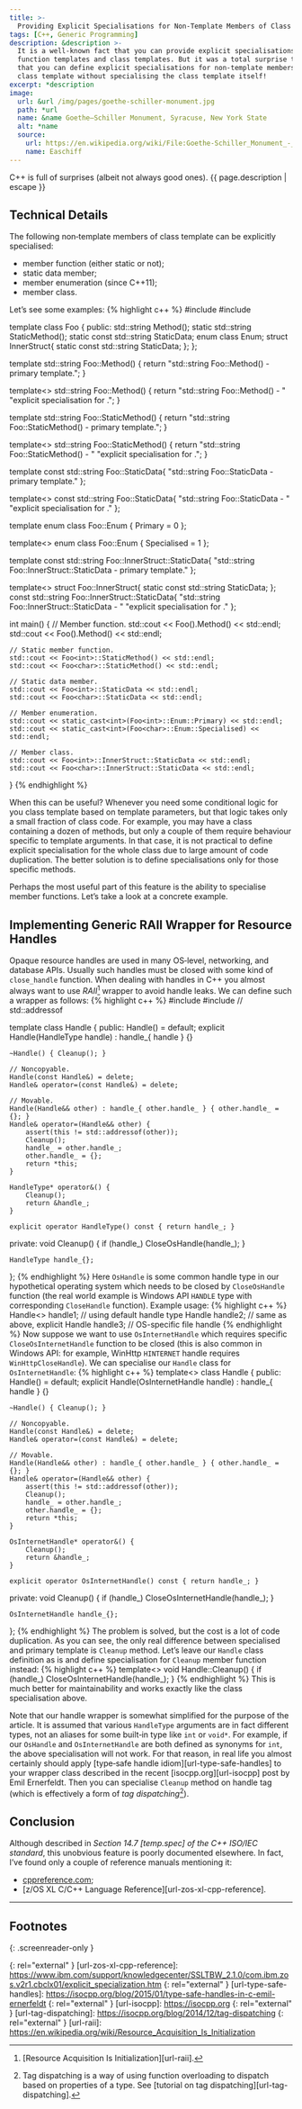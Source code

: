 ```yaml
---
title: >-
  Providing Explicit Specialisations for Non‐Template Members of Class Template
tags: [C++, Generic Programming]
description: &description >-
  It is a well-known fact that you can provide explicit specialisations for
  function templates and class templates. But it was a total surprise to me
  that you can define explicit specialisations for non‐template members of
  class template without specialising the class template itself!
excerpt: *description
image:
  url: &url /img/pages/goethe-schiller-monument.jpg
  path: *url
  name: &name Goethe–Schiller Monument, Syracuse, New York State
  alt: *name
  source:
    url: https://en.wikipedia.org/wiki/File:Goethe-Schiller_Monument_-_Syracuse.jpg
    name: Easchiff
---
```


C++ is full of surprises (albeit not always good ones).
{{ page.description | escape }}

## Technical Details

The following non‐template members of class template can be explicitly
specialised:

* member function (either static or not);
* static data member;
* member enumeration (since C++11);
* member class.

Let’s see some examples:
{% highlight c++ %}
#include <iostream>
#include <string>


template<typename T> class Foo {
public:
    std::string Method();
    static std::string StaticMethod();
    static const std::string StaticData;
    enum class Enum;
    struct InnerStruct{ static const std::string StaticData; };
};

template<typename T> std::string Foo<T>::Method() {
    return "std::string Foo<T>::Method() - primary template.";
}

template<> std::string Foo<char>::Method() {
    return "std::string Foo<T>::Method() - "
        "explicit specialisation for <char>.";
}

template<typename T> std::string Foo<T>::StaticMethod() {
    return "std::string Foo<T>::StaticMethod() - primary template.";
}

template<> std::string Foo<char>::StaticMethod() {
    return "std::string Foo<char>::StaticMethod() - "
        "explicit specialisation for <char>.";
}

template<typename T> const std::string Foo<T>::StaticData{
    "std::string Foo<T>::StaticData - primary template." };

template<> const std::string Foo<char>::StaticData{
    "std::string Foo<char>::StaticData - "
    "explicit specialisation for <char>." };

template<typename T> enum class Foo<T>::Enum { Primary = 0 };

template<> enum class Foo<char>::Enum { Specialised = 1 };

template<typename T> const std::string Foo<T>::InnerStruct::StaticData{
    "std::string Foo<T>::InnerStruct::StaticData - primary template." };

template<> struct Foo<char>::InnerStruct{
    static const std::string StaticData; };
const std::string Foo<char>::InnerStruct::StaticData{
    "std::string Foo<char>::InnerStruct::StaticData - "
    "explicit specialisation for <char>." };


int main() {
    // Member function.
    std::cout << Foo<int>().Method() << std::endl;
    std::cout << Foo<char>().Method() << std::endl;

    // Static member function.
    std::cout << Foo<int>::StaticMethod() << std::endl;
    std::cout << Foo<char>::StaticMethod() << std::endl;

    // Static data member.
    std::cout << Foo<int>::StaticData << std::endl;
    std::cout << Foo<char>::StaticData << std::endl;

    // Member enumeration.
    std::cout << static_cast<int>(Foo<int>::Enum::Primary) << std::endl;
    std::cout << static_cast<int>(Foo<char>::Enum::Specialised) << std::endl;

    // Member class.
    std::cout << Foo<int>::InnerStruct::StaticData << std::endl;
    std::cout << Foo<char>::InnerStruct::StaticData << std::endl;
}
{% endhighlight %}

When this can be useful? Whenever you need some conditional logic for you
class template based on template parameters, but that logic takes only a small
fraction of class code. For example, you may have a class containing a dozen of
methods, but only a couple of them require behaviour specific to template
arguments. In that case, it is not practical to define explicit specialisation
for the whole class due to large amount of code duplication. The better
solution is to define specialisations only for those specific methods.

Perhaps the most useful part of this feature is the ability to specialise
member functions. Let’s take a look at a concrete example.

## Implementing Generic RAII Wrapper for Resource Handles

Opaque resource handles are used in many OS‐level, networking, and database
APIs. Usually such handles must be closed with some kind of `close_handle`
function. When dealing with handles in C++ you almost always want to use
_RAII_[^fn-raii] wrapper to avoid handle leaks. We can define such a wrapper as
follows:
{% highlight c++ %}
#include <cassert>
#include <memory>  // std::addressof

template<typename HandleType = OsHandle> class Handle {
public:
    Handle() = default;
    explicit Handle(HandleType handle) : handle_{ handle } {}

    ~Handle() { Cleanup(); }

    // Noncopyable.
    Handle(const Handle&) = delete;
    Handle& operator=(const Handle&) = delete;

    // Movable.
    Handle(Handle&& other) : handle_{ other.handle_ } { other.handle_ = {}; }
    Handle& operator=(Handle&& other) {
        assert(this != std::addressof(other));
        Cleanup();
        handle_ = other.handle_;
        other.handle_ = {};
        return *this;
    }

    HandleType* operator&() {
        Cleanup();
        return &handle_;
    }

    explicit operator HandleType() const { return handle_; }

private:
    void Cleanup() {
        if (handle_)
            CloseOsHandle(handle_);
    }

    HandleType handle_{};
};
{% endhighlight %}
Here `OsHandle` is some common handle type in our hypothetical operating system
which needs to be closed by `CloseOsHandle` function (the real world example is
Windows API `HANDLE` type with corresponding `CloseHandle` function). Example
usage:
{% highlight c++ %}
Handle<> handle1;  // using default handle type
Handle<OsHandle> handle2;  // same as above, explicit
Handle<OsFileHandle> handle3;  // OS-specific file handle
{% endhighlight %}
Now suppose we want to use `OsInternetHandle` which requires specific
`CloseOsInternetHandle` function to be closed (this is also common in Windows
API: for example, WinHttp `HINTERNET` handle requires `WinHttpCloseHandle`). We
can specialise our `Handle` class for `OsInternetHandle`:
{% highlight c++ %}
template<> class Handle<OsInternetHandle> {
public:
    Handle() = default;
    explicit Handle(OsInternetHandle handle) : handle_{ handle } {}

    ~Handle() { Cleanup(); }

    // Noncopyable.
    Handle(const Handle&) = delete;
    Handle& operator=(const Handle&) = delete;

    // Movable.
    Handle(Handle&& other) : handle_{ other.handle_ } { other.handle_ = {}; }
    Handle& operator=(Handle&& other) {
        assert(this != std::addressof(other));
        Cleanup();
        handle_ = other.handle_;
        other.handle_ = {};
        return *this;
    }

    OsInternetHandle* operator&() {
        Cleanup();
        return &handle_;
    }

    explicit operator OsInternetHandle() const { return handle_; }

private:
    void Cleanup() {
        if (handle_)
            CloseOsInternetHandle(handle_);
    }

    OsInternetHandle handle_{};
};
{% endhighlight %}
The problem is solved, but the cost is a lot of code duplication. As you
can see, the only real difference between specialised and primary template
is `Cleanup` method. Let’s leave our `Handle` class definition as is and define
specialisation for `Cleanup` member function instead:
{% highlight c++ %}
template<> void Handle<OsInternetHandle>::Cleanup() {
    if (handle_)
        CloseOsInternetHandle(handle_);
}
{% endhighlight %}
This is much better for maintainability and works exactly like the class
specialisation above.

Note that our handle wrapper is somewhat simplified for the purpose of the
article. It is assumed that various `HandleType` arguments are in fact
different types, not an aliases for some built‐in type like `int` or `void*`.
For example, if our `OsHandle` and `OsInternetHandle` are both defined as
synonyms for `int`, the above specialisation will not work. For that reason, in
real life you almost certainly should apply
[type‐safe handle idiom][url-type-safe-handles] to your wrapper class described
in the recent [isocpp.org][url-isocpp] post by Emil Ernerfeldt. Then you can
specialise `Cleanup` method on handle tag (which is effectively a form of
_tag dispatching_[^fn-tag-dispatching]).

## Conclusion

Although described in <cite>Section 14.7 [temp.spec] of the C++ ISO/IEC
standard</cite>, this unobvious feature is poorly documented elsewhere. In
fact, I’ve found only a couple of reference manuals mentioning it:

* [cppreference.com][url-cppreference];
* [z/OS XL C/C++ Language Reference][url-zos-xl-cpp-reference].

---

## Footnotes
{: .screenreader-only }

[^fn-raii]: [Resource Acquisition Is Initialization][url-raii].

[^fn-tag-dispatching]:
    Tag dispatching is a way of using function overloading to dispatch based on
    properties of a type. See
    [tutorial on tag dispatching][url-tag-dispatching].

[url-cppreference]: http://en.cppreference.com/w/cpp/language/template_specialization
{: rel="external" }
[url-zos-xl-cpp-reference]: https://www.ibm.com/support/knowledgecenter/SSLTBW_2.1.0/com.ibm.zos.v2r1.cbclx01/explicit_specialization.htm
{: rel="external" }
[url-type-safe-handles]: https://isocpp.org/blog/2015/01/type-safe-handles-in-c-emil-ernerfeldt
{: rel="external" }
[url-isocpp]: https://isocpp.org
{: rel="external" }
[url-tag-dispatching]: https://isocpp.org/blog/2014/12/tag-dispatching
{: rel="external" }
[url-raii]: https://en.wikipedia.org/wiki/Resource_Acquisition_Is_Initialization
